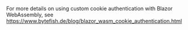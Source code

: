 For more details on using custom cookie authentication with Blazor WebAssembly, 
see https://www.bytefish.de/blog/blazor_wasm_cookie_authentication.html

